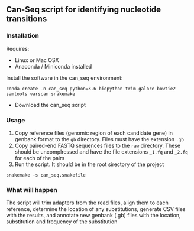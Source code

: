 ## Can-Seq script for identifying nucleotide transitions

### Installation

Requires:
- Linux or Mac OSX
- Anaconda / Miniconda installed

Install the software in the can_seq environment:

```
conda create -n can_seq python=3.6 biopython trim-galore bowtie2 samtools varscan snakemake
```

- Download the can_seq script

### Usage

1. Copy reference files (genomic region of each candidate gene) in genbank format to the ```gb``` directory.  Files must have the extension ```.gb```
2. Copy paired-end FASTQ sequences files to the ```raw``` directory.  These should be uncomplressed and have the file extensions ```_1.fq``` and ```_2.fq``` for each of the pairs
3. Run the script.  It should be in the root sirectory of the project
```
snakemake -s can_seq.snakefile
```

### What will happen

The script will trim adapters from the read files, align them to each reference, determine the location of any substitutions, generate CSV files with the results, and annotate new genbank (.gb) files with the location, substitution and frequency of the substitution


